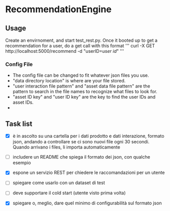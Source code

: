 # RecommendationEngine

## Usage
 Create an envirnoment, and start test_rest.py. Once it booted up to get a recommendation for a user, do a get call with this format
 '''
 curl -X GET http://localhost:5000/recommend -d "userID=_user id_" 
 '''


### Config File
 - The config file can be changed to fit whatever json files you use.
 - "data directory location" is where are your file stored.
 - "user interaction file pattern" and "asset data file pattern" are the pattern to search in the file names to recognize what files to look for.
 - "asset ID key" and "user ID key" are the key to find the user IDs and asset IDs.
 - 







## Task list
 - [x] è in ascolto su una cartella per i dati prodotto e dati interazione, formato json, andando a controllare se ci sono nuovi file ogni 30 secondi. Quando arrivano i files, li importa automaticamente
 - [ ] includere un README che spiega il formato dei json, con qualche esempio
 - [x] espone un servizio REST per chiedere le raccomandazioni per un utente
 - [ ] spiegare come usarlo con un dataset di test
 - [ ] deve supportare il cold start (utente visto prima volta)
 - [x] spiegare o, meglio, dare quel minimo di configurabilità sul formato json

 
